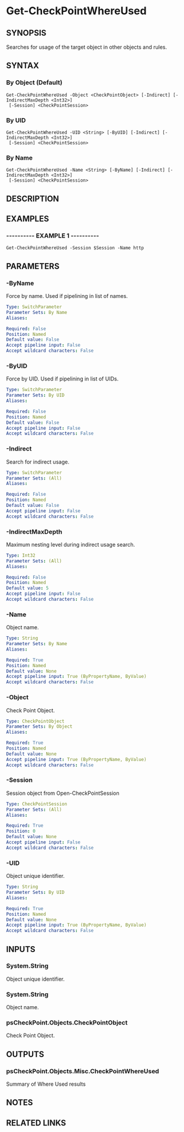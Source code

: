 # Get-CheckPointWhereUsed

## SYNOPSIS
Searches for usage of the target object in other objects and rules.

## SYNTAX

### By Object (Default)
```
Get-CheckPointWhereUsed -Object <CheckPointObject> [-Indirect] [-IndirectMaxDepth <Int32>]
 [-Session] <CheckPointSession>
```

### By UID
```
Get-CheckPointWhereUsed -UID <String> [-ByUID] [-Indirect] [-IndirectMaxDepth <Int32>]
 [-Session] <CheckPointSession>
```

### By Name
```
Get-CheckPointWhereUsed -Name <String> [-ByName] [-Indirect] [-IndirectMaxDepth <Int32>]
 [-Session] <CheckPointSession>
```

## DESCRIPTION

## EXAMPLES

### ----------  EXAMPLE 1  ----------
```
Get-CheckPointWhereUsed -Session $Session -Name http
```

## PARAMETERS

### -ByName
Force by name.
Used if pipelining in list of names.

```yaml
Type: SwitchParameter
Parameter Sets: By Name
Aliases: 

Required: False
Position: Named
Default value: False
Accept pipeline input: False
Accept wildcard characters: False
```

### -ByUID
Force by UID.
Used if pipelining in list of UIDs.

```yaml
Type: SwitchParameter
Parameter Sets: By UID
Aliases: 

Required: False
Position: Named
Default value: False
Accept pipeline input: False
Accept wildcard characters: False
```

### -Indirect
Search for indirect usage.

```yaml
Type: SwitchParameter
Parameter Sets: (All)
Aliases: 

Required: False
Position: Named
Default value: False
Accept pipeline input: False
Accept wildcard characters: False
```

### -IndirectMaxDepth
Maximum nesting level during indirect usage search.

```yaml
Type: Int32
Parameter Sets: (All)
Aliases: 

Required: False
Position: Named
Default value: 5
Accept pipeline input: False
Accept wildcard characters: False
```

### -Name
Object name.

```yaml
Type: String
Parameter Sets: By Name
Aliases: 

Required: True
Position: Named
Default value: None
Accept pipeline input: True (ByPropertyName, ByValue)
Accept wildcard characters: False
```

### -Object
Check Point Object.

```yaml
Type: CheckPointObject
Parameter Sets: By Object
Aliases: 

Required: True
Position: Named
Default value: None
Accept pipeline input: True (ByPropertyName, ByValue)
Accept wildcard characters: False
```

### -Session
Session object from Open-CheckPointSession

```yaml
Type: CheckPointSession
Parameter Sets: (All)
Aliases: 

Required: True
Position: 0
Default value: None
Accept pipeline input: False
Accept wildcard characters: False
```

### -UID
Object unique identifier.

```yaml
Type: String
Parameter Sets: By UID
Aliases: 

Required: True
Position: Named
Default value: None
Accept pipeline input: True (ByPropertyName, ByValue)
Accept wildcard characters: False
```

## INPUTS

### System.String
Object unique identifier.

### System.String
Object name.

### psCheckPoint.Objects.CheckPointObject
Check Point Object.

## OUTPUTS

### psCheckPoint.Objects.Misc.CheckPointWhereUsed
Summary of Where Used results

## NOTES

## RELATED LINKS

